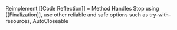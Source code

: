 Reimplement [[Code Reflection]] = Method Handles
Stop using [[Finalization]], use other reliable and safe options such as try-with-resources, AutoCloseable